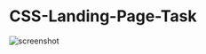 ﻿# CSS-Landing-Page-Task
![screenshot](https://user-images.githubusercontent.com/81761878/140542600-3fd904d2-8d62-4ac9-8860-d34ee98b5814.png)
